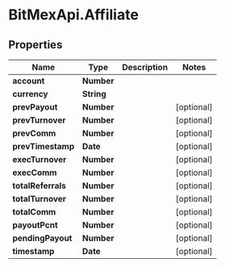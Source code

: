 # BitMexApi.Affiliate

## Properties
Name | Type | Description | Notes
------------ | ------------- | ------------- | -------------
**account** | **Number** |  | 
**currency** | **String** |  | 
**prevPayout** | **Number** |  | [optional] 
**prevTurnover** | **Number** |  | [optional] 
**prevComm** | **Number** |  | [optional] 
**prevTimestamp** | **Date** |  | [optional] 
**execTurnover** | **Number** |  | [optional] 
**execComm** | **Number** |  | [optional] 
**totalReferrals** | **Number** |  | [optional] 
**totalTurnover** | **Number** |  | [optional] 
**totalComm** | **Number** |  | [optional] 
**payoutPcnt** | **Number** |  | [optional] 
**pendingPayout** | **Number** |  | [optional] 
**timestamp** | **Date** |  | [optional] 



